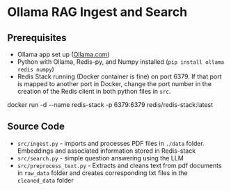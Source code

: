 # Ollama RAG Ingest and Search

## Prerequisites

- Ollama app set up ([Ollama.com](Ollama.com))
- Python with Ollama, Redis-py, and Numpy installed (`pip install ollama redis numpy`)
- Redis Stack running (Docker container is fine) on port 6379.  If that port is mapped to another port in 
Docker, change the port number in the creation of the Redis client in both python files in `src`.

docker run -d --name redis-stack -p 6379:6379 redis/redis-stack:latest


## Source Code
- `src/ingest.py` - imports and processes PDF files in `./data` folder. Embeddings and associated information 
stored in Redis-stack
- `src/search.py` - simple question answering using the LLM
- `src/preprocess_text.py` - Extracts and cleans text from pdf documents in `raw_data` folder and creates corresponding txt files in the `cleaned_data` folder
